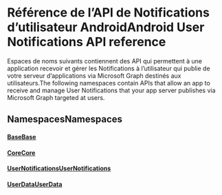 # <a name="android-user-notifications-api-reference"></a><span data-ttu-id="166f2-101">Référence de l’API de Notifications d’utilisateur Android</span><span class="sxs-lookup"><span data-stu-id="166f2-101">Android User Notifications API reference</span></span>

<span data-ttu-id="166f2-102">Espaces de noms suivants contiennent des API qui permettent à une application recevoir et gérer les Notifications à l’utilisateur qui publie de votre serveur d’applications via Microsoft Graph destinés aux utilisateurs.</span><span class="sxs-lookup"><span data-stu-id="166f2-102">The following namespaces contain APIs that allow an app to receive and manage User Notifications that your app server publishes via Microsoft Graph targeted at users.</span></span> 

## <a name="namespaces"></a><span data-ttu-id="166f2-103">Namespaces</span><span class="sxs-lookup"><span data-stu-id="166f2-103">Namespaces</span></span>

#### <a name="basehttpsdocsmicrosoftcomjavaapicommicrosoftconnecteddevicesbase"></a>[<span data-ttu-id="166f2-104">Base</span><span class="sxs-lookup"><span data-stu-id="166f2-104">Base</span></span>](https://docs.microsoft.com/java/api/com.microsoft.connecteddevices.base)
#### <a name="corehttpsdocsmicrosoftcomjavaapicommicrosoftconnecteddevicescore"></a>[<span data-ttu-id="166f2-105">Core</span><span class="sxs-lookup"><span data-stu-id="166f2-105">Core</span></span>](https://docs.microsoft.com/java/api/com.microsoft.connecteddevices.core)
#### <a name="usernotifications-httpsdocsmicrosoftcomen-usjavaapicommicrosoftconnecteddevicesusernotifications"></a>[<span data-ttu-id="166f2-106">UserNotifications</span><span class="sxs-lookup"><span data-stu-id="166f2-106">UserNotifications</span></span>]( https://docs.microsoft.com/en-us/java/api/com.microsoft.connecteddevices.usernotifications)
#### <a name="userdatahttpsdocsmicrosoftcomjavaapicommicrosoftconnecteddevicesuserdata"></a>[<span data-ttu-id="166f2-107">UserData</span><span class="sxs-lookup"><span data-stu-id="166f2-107">UserData</span></span>](https://docs.microsoft.com/java/api/com.microsoft.connecteddevices.userdata)
